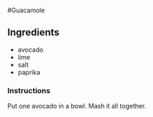 #Guacamole
## Ingredients
* avocado
* lime
* salt
* paprika
### Instructions
Put one avocado in a bowl.
Mash it all together.
